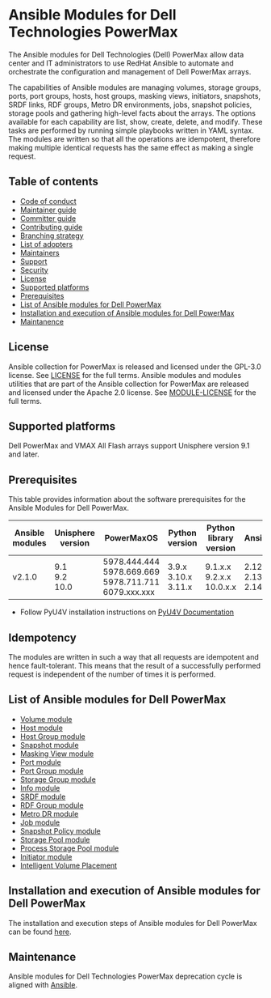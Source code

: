 # Ansible Modules for Dell Technologies PowerMax

The Ansible modules for Dell Technologies (Dell) PowerMax allow data center and IT administrators to use RedHat Ansible to automate and orchestrate the configuration and management of Dell PowerMax arrays.

The capabilities of Ansible modules are managing volumes, storage groups, ports, port groups, hosts, host groups, masking views, initiators, snapshots, SRDF links, RDF groups, Metro DR environments, jobs, snapshot policies, storage pools and gathering high-level facts about the arrays. The options available for each capability are list, show, create, delete, and modify. These tasks are performed by running simple playbooks written in YAML syntax. The modules are written so that all the operations are idempotent, therefore making multiple identical requests has the same effect as making a single request.

## Table of contents

* [Code of conduct](https://github.com/dell/ansible-powermax/blob/2.1.0/docs/CODE_OF_CONDUCT.md)
* [Maintainer guide](https://github.com/dell/ansible-powermax/blob/2.1.0/docs/MAINTAINER_GUIDE.md)
* [Committer guide](https://github.com/dell/ansible-powermax/blob/2.1.0/docs/COMMITTER_GUIDE.md)
* [Contributing guide](https://github.com/dell/ansible-powermax/blob/2.1.0/docs/CONTRIBUTING.md)
* [Branching strategy](https://github.com/dell/ansible-powermax/blob/2.1.0/docs/BRANCHING.md)
* [List of adopters](https://github.com/dell/ansible-powermax/blob/2.1.0/docs/ADOPTERS.md)
* [Maintainers](https://github.com/dell/ansible-powermax/blob/2.1.0/docs/MAINTAINERS.md)
* [Support](https://github.com/dell/ansible-powermax/blob/2.1.0/docs/SUPPORT.md)
* [Security](https://github.com/dell/ansible-powermax/blob/2.1.0/docs/SECURITY.md)
* [License](#license)
* [Supported platforms](#supported-platforms)
* [Prerequisites](#prerequisites)
* [List of Ansible modules for Dell PowerMax](#list-of-ansible-modules-for-dell-powermax)
* [Installation and execution of Ansible modules for Dell PowerMax](#installation-and-execution-of-ansible-modules-for-dell-powermax)
* [Maintanence](#maintanence)

## License
Ansible collection for PowerMax is released and licensed under the GPL-3.0 license. See [LICENSE](https://github.com/dell/ansible-powermax/blob/2.1.0/LICENSE) for the full terms. Ansible modules and modules utilities that are part of the Ansible collection for PowerMax are released and licensed under the Apache 2.0 license. See [MODULE-LICENSE](https://github.com/dell/ansible-powermax/blob/2.1.0/MODULE-LICENSE) for the full terms.

## Supported platforms
Dell PowerMax and VMAX All Flash arrays support Unisphere version 9.1 and later.

## Prerequisites
This table provides information about the software prerequisites for the Ansible Modules for Dell PowerMax.

| **Ansible modules** | **Unisphere version** | **PowerMaxOS** | **Python version**            | **Python library version** | **Ansible**              |
|---------------------|-----------------------|----------------|-------------------------------|----------------------------|--------------------------|
| v2.1.0 | 9.1 <br> 9.2 <br> 10.0 | 5978.444.444 <br> 5978.669.669 <br> 5978.711.711 <br> 6079.xxx.xxx | 3.9.x <br> 3.10.x <br> 3.11.x | 9.1.x.x <br> 9.2.x.x <br> 10.0.x.x | 2.12 <br> 2.13 <br> 2.14 |

  * Follow PyU4V installation instructions on [PyU4V Documentation](https://pyu4v.readthedocs.io/)

## Idempotency
The modules are written in such a way that all requests are idempotent and hence fault-tolerant. This means that the result of a successfully performed request is independent of the number of times it is performed.

## List of Ansible modules for Dell PowerMax
  * [Volume module](https://github.com/dell/ansible-powermax/blob/2.1.0/docs/Product%20Guide.md#volume-module)
  * [Host module](https://github.com/dell/ansible-powermax/blob/2.1.0/docs/Product%20Guide.md#host-module)
  * [Host Group module](https://github.com/dell/ansible-powermax/blob/2.1.0/docs/Product%20Guide.md#host-group-module)
  * [Snapshot module](https://github.com/dell/ansible-powermax/blob/2.1.0/docs/Product%20Guide.md#snapshot-module)
  * [Masking View module](https://github.com/dell/ansible-powermax/blob/2.1.0/docs/Product%20Guide.md#masking-view-module)
  * [Port module](https://github.com/dell/ansible-powermax/blob/2.1.0/docs/Product%20Guide.md#port-module)
  * [Port Group module](https://github.com/dell/ansible-powermax/blob/2.1.0/docs/Product%20Guide.md#port-group-module)
  * [Storage Group module](https://github.com/dell/ansible-powermax/blob/2.1.0/docs/Product%20Guide.md#storage-group-module)
  * [Info module](https://github.com/dell/ansible-powermax/blob/2.1.0/docs/Product%20Guide.md#info-module)
  * [SRDF module](https://github.com/dell/ansible-powermax/blob/2.1.0/docs/Product%20Guide.md#srdf-module)
  * [RDF Group module](https://github.com/dell/ansible-powermax/blob/2.1.0/docs/Product%20Guide.md#rdf-group-module)
  * [Metro DR module](https://github.com/dell/ansible-powermax/blob/2.1.0/docs/Product%20Guide.md#metro-dr-module)
  * [Job module](https://github.com/dell/ansible-powermax/blob/2.1.0/docs/Product%20Guide.md#job-module)
  * [Snapshot Policy module](https://github.com/dell/ansible-powermax/blob/2.1.0/docs/Product%20Guide.md#snapshot-policy-module)
  * [Storage Pool module](https://github.com/dell/ansible-powermax/blob/2.1.0/docs/Product%20Guide.md#storage-pool-module)
  * [Process Storage Pool module](https://github.com/dell/ansible-powermax/blob/2.1.0/docs/Product%20Guide.md#process-storage-pool-dict-module)
  * [Initiator module](https://github.com/dell/ansible-powermax/blob/2.1.0/docs/Product%20Guide.md#initiator-module)
  * [Intelligent Volume Placement](https://github.com/dell/ansible-powermax/blob/2.1.0/docs/Product%20Guide.md#intelligent-volume-placement)

## Installation and execution of Ansible modules for Dell PowerMax
The installation and execution steps of Ansible modules for Dell PowerMax can be found [here](https://github.com/dell/ansible-powermax/blob/2.1.0/docs/INSTALLATION.md).

## Maintenance
Ansible modules for Dell Technologies PowerMax deprecation cycle is aligned with [Ansible](https://docs.ansible.com/ansible/latest/dev_guide/module_lifecycle.html).
